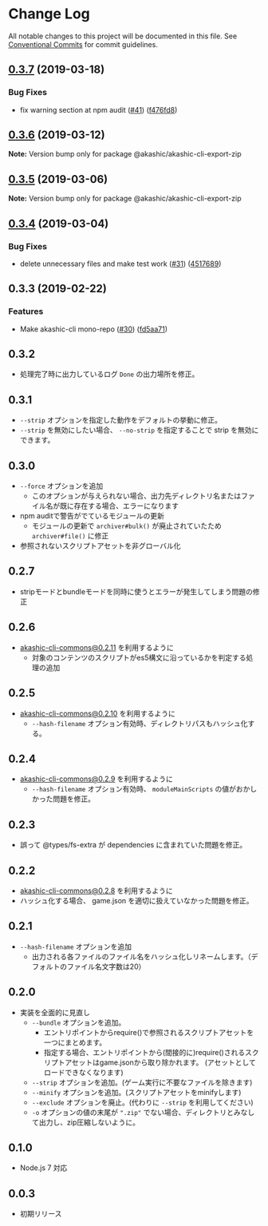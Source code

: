 # Change Log

All notable changes to this project will be documented in this file.
See [Conventional Commits](https://conventionalcommits.org) for commit guidelines.

## [0.3.7](https://github-com-akashic-cli/akashic-games/akashic-cli/compare/@akashic/akashic-cli-export-zip@0.3.6...@akashic/akashic-cli-export-zip@0.3.7) (2019-03-18)


### Bug Fixes

* fix warning section at npm audit ([#41](https://github-com-akashic-cli/akashic-games/akashic-cli/issues/41)) ([f476fd8](https://github-com-akashic-cli/akashic-games/akashic-cli/commit/f476fd8))





## [0.3.6](https://github-com-akashic-cli/akashic-games/akashic-cli/compare/@akashic/akashic-cli-export-zip@0.3.5...@akashic/akashic-cli-export-zip@0.3.6) (2019-03-12)

**Note:** Version bump only for package @akashic/akashic-cli-export-zip





## [0.3.5](https://github-com-akashic-cli/akashic-games/akashic-cli/compare/@akashic/akashic-cli-export-zip@0.3.4...@akashic/akashic-cli-export-zip@0.3.5) (2019-03-06)

**Note:** Version bump only for package @akashic/akashic-cli-export-zip





## [0.3.4](https://github-com-akashic-cli/akashic-games/akashic-cli/compare/@akashic/akashic-cli-export-zip@0.3.3...@akashic/akashic-cli-export-zip@0.3.4) (2019-03-04)


### Bug Fixes

* delete unnecessary files and make test work ([#31](https://github-com-akashic-cli/akashic-games/akashic-cli/issues/31)) ([4517689](https://github-com-akashic-cli/akashic-games/akashic-cli/commit/4517689))





## 0.3.3 (2019-02-22)


### Features

* Make akashic-cli mono-repo ([#30](https://github-com-akashic-cli/akashic-games/akashic-cli/issues/30)) ([fd5aa71](https://github-com-akashic-cli/akashic-games/akashic-cli/commit/fd5aa71))





## 0.3.2
* 処理完了時に出力しているログ `Done` の出力場所を修正。

## 0.3.1
* `--strip` オプションを指定した動作をデフォルトの挙動に修正。
* `--strip` を無効にしたい場合、 `--no-strip` を指定することで strip を無効にできます。

## 0.3.0
* `--force` オプションを追加
  * このオプションが与えられない場合、出力先ディレクトリ名またはファイル名が既に存在する場合、エラーになります
* npm auditで警告がでているモジュールの更新
  * モジュールの更新で `archiver#bulk()` が廃止されていたため `archiver#file()` に修正
* 参照されないスクリプトアセットを非グローバル化

## 0.2.7
* stripモードとbundleモードを同時に使うとエラーが発生してしまう問題の修正

## 0.2.6
* akashic-cli-commons@0.2.11 を利用するように
  * 対象のコンテンツのスクリプトがes5構文に沿っているかを判定する処理の追加

## 0.2.5
* akashic-cli-commons@0.2.10 を利用するように
  * `--hash-filename` オプション有効時、ディレクトリパスもハッシュ化する。

## 0.2.4
* akashic-cli-commons@0.2.9 を利用するように
  * `--hash-filename` オプション有効時、 `moduleMainScripts` の値がおかしかった問題を修正。

## 0.2.3
* 誤って @types/fs-extra が dependencies に含まれていた問題を修正。

## 0.2.2
* akashic-cli-commons@0.2.8 を利用するように
* ハッシュ化する場合、 game.json を適切に扱えていなかった問題を修正。

## 0.2.1
* `--hash-filename` オプションを追加
  * 出力される各ファイルのファイル名をハッシュ化しリネームします。（デフォルトのファイル名文字数は20）

## 0.2.0

* 実装を全面的に見直し
  * `--bundle` オプションを追加。
    * エントリポイントからrequire()で参照されるスクリプトアセットを一つにまとめます。
    * 指定する場合、エントリポイントから(間接的に)require()されるスクリプトアセットはgame.jsonから取り除かれます。
      (アセットとしてロードできなくなります)
  * `--strip` オプションを追加。(ゲーム実行に不要なファイルを除きます)
  * `--minify` オプションを追加。(スクリプトアセットをminifyします)
  * `--exclude` オプションを廃止。(代わりに `--strip` を利用してください)
  * `-o` オプションの値の末尾が `".zip"` でない場合、ディレクトリとみなして出力し、zip圧縮しないように。

## 0.1.0

* Node.js 7 対応

## 0.0.3

* 初期リリース
